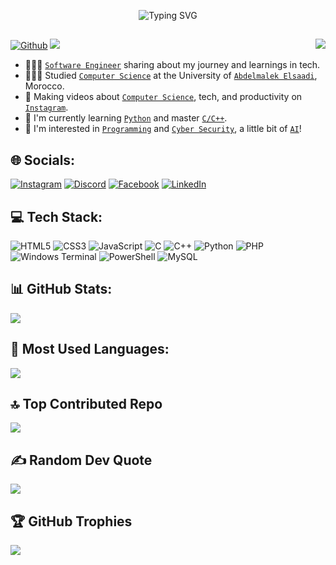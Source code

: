 <!-- Level 2: Using a README generator GPRM (https://gprm.itsvg.in) -->
<!-- GitHub Readme Stats: https://github.com/anuraghazra/github-readme-stats -->

<div align="center" > 
 
![Typing SVG](https://readme-typing-svg.herokuapp.com?font=Fira+Code&weight=200&size=25&pause=3000&color=FFFFFF&center=true&width=500&lines=Hi👋👦🏻,+Welcome+I'm+Omar+Anekrif!)
</div>

##
[![Github](https://img.shields.io/github/followers/Oanekrif?label=Follow&style=social)](https://github.com/Oanekrif)
<img align="right" src="https://visitor-badge.laobi.icu/badge?page_id=Oanekrif.Oanekrif&left_color=black&right_color=blue"  /> [![](https://visitcount.itsvg.in/api?id=Oanekrif&icon=2&color=12)](https://visitcount.itsvg.in)

* 👨🏻‍💻 [`Software Engineer`](#) sharing about my journey and learnings in tech. <br>
* 👨🏻‍🎓 Studied [`Computer Science`](#) at the University of [`Abdelmalek Elsaadi`](#), Morocco. <br>
* 🎨 Making videos about [`Computer Science`](#), tech, and productivity on [`Instagram`](#). <br>
* 🌷 I'm currently learning [`Python`](#) and master [`C/C++`](#). <br>
* 💭 I'm interested in [`Programming`](#) and [`Cyber Security`](#), a little bit of [`AI`](#)!<br>

## 🌐 Socials:
[![Instagram](https://img.shields.io/badge/Instagram-%23E4405F.svg?logo=Instagram&logoColor=white)](https://instagram.com/moriarty__y) [![Discord](https://img.shields.io/badge/Discord-%237289DA.svg?logo=discord&logoColor=white)](https://discord.gg/wjm_99) [![Facebook](https://img.shields.io/badge/Facebook-%231877F2.svg?logo=Facebook&logoColor=white)](https://facebook.com/Wjm99) [![LinkedIn](https://img.shields.io/badge/LinkedIn-%230077B5.svg?logo=linkedin&logoColor=white)](https://www.linkedin.com/in/omar-a-9b5368272/) 

## 💻 Tech Stack:
![HTML5](https://img.shields.io/badge/html5-%23E34F26.svg?style=plastic&logo=html5&logoColor=white) ![CSS3](https://img.shields.io/badge/css3-%231572B6.svg?style=plastic&logo=css3&logoColor=white) ![JavaScript](https://img.shields.io/badge/javascript-%23323330.svg?style=plastic&logo=javascript&logoColor=%23F7DF1E) ![C](https://img.shields.io/badge/c-%2300599C.svg?style=plastic&logo=c&logoColor=white) ![C++](https://img.shields.io/badge/c++-%2300599C.svg?style=plastic&logo=c%2B%2B&logoColor=white) ![Python](https://img.shields.io/badge/python-3670A0?style=plastic&logo=python&logoColor=ffdd54) ![PHP](https://img.shields.io/badge/php-%23777BB4.svg?style=plastic&logo=php&logoColor=white) ![Windows Terminal](https://img.shields.io/badge/Windows%20Terminal-%234D4D4D.svg?style=plastic&logo=windows-terminal&logoColor=white) ![PowerShell](https://img.shields.io/badge/PowerShell-%235391FE.svg?style=plastic&logo=powershell&logoColor=white)  ![MySQL](https://img.shields.io/badge/mysql-4479A1.svg?style=plastic&logo=mysql&logoColor=white)

## 📊 GitHub Stats:
![](https://github-readme-stats.vercel.app/api?username=Oanekrif&theme=github_dark&include_all_commits=true&count_private=true)<br/>
<!--
&hide_border=false&hide=prs,issues,contribs
[](https://github-readme-streak-stats.herokuapp.com/?user=Oanekrif&theme=github_dark&hide_border=false)<br/>
[](https://github-readme-stats.vercel.app/api/top-langs/?username=Oanekrif&theme=github_dark&hide_border=false&include_all_commits=true&count_private=true&layout=compact)
-->

## 🚀 Most Used Languages:
![](https://github-readme-stats.vercel.app/api/top-langs/?username=oanekrif&layout=donut&langs_count=10&theme=github_dark)

## 🔝 Top Contributed Repo
![](https://github-contributor-stats.vercel.app/api?username=Oanekrif&limit=5&theme=github_dark&combine_all_yearly_contributions=true)

## ✍️ Random Dev Quote
![](https://quotes-github-readme.vercel.app/api?type=vetical&theme=gruvbox)

## 🏆 GitHub Trophies
![](https://github-profile-trophy.vercel.app/?username=Oanekrif&theme=gruvbox&no-frame=false&no-bg=false&margin-w=4)

<!-- Proudly created with GPRM ( https://gprm.itsvg.in ) -->
